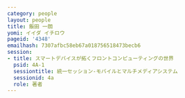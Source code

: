 ```yaml
---
category: people
layout: people
title: 飯田 一朗
yomi: イイダ イチロウ
pageid: '4348'
emailhash: 7307afbc58eb67a018756518473becb6
session:
- title: スマートデバイスが拓くフロントコンピューティングの世界
  psid: 4A-1
  sessiontitle: 統一セッション-モバイルとマルチメディアシステム
  sessionid: 4a
  role: 著者
---
```


